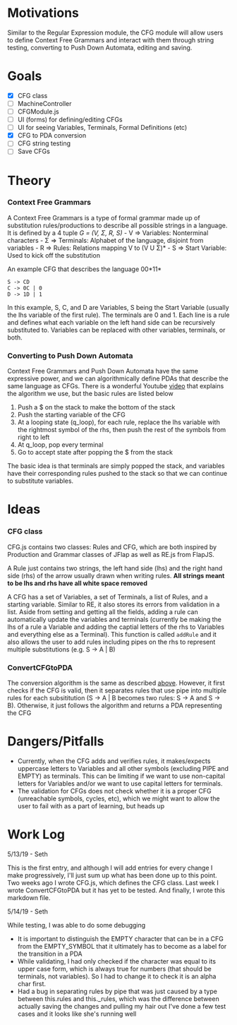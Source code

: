 # Motivations

Similar to the Regular Expression module, the CFG module will allow users to define Context Free Grammars and interact with them through string testing, converting to Push Down Automata, editing and saving.  

# Goals

- [x] CFG class
- [ ] MachineController
- [ ] CFGModule.js
- [ ] UI (forms) for defining/editing CFGs
- [ ] UI for seeing Variables, Terminals, Formal Definitions (etc)
- [x] CFG to PDA conversion
- [ ] CFG string testing
- [ ] Save CFGs

# Theory

### Context Free Grammars

A Context Free Grammars is a type of formal grammar made up of substitution rules/productions to describe all possible strings in a language. It is defined by a 4 tuple <i>G = (V, &#x3a3;, R, S)</i>
        - V => Variables: Nonterminal characters
        - &#x3a3; => Terminals: Alphabet of the language, disjoint from variables
        - R => Rules: Relations mapping V to (V U &#x3a3;)*
        - S => Start Variable: Used to kick off the substitution

An example CFG that describes the language 00\*11\*

    S -> CD
    C -> 0C | 0
    D -> 1D | 1

In this example, S, C, and D are Variables, S being the Start Variable (usually the lhs variable of the first rule). The terminals are 0 and 1. Each line is a rule and defines what each variable on the left hand side can be recursively substituted to. Variables can be replaced with other variables, terminals, or both.  

### Converting to Push Down Automata

Context Free Grammars and Push Down Automata have the same expressive power, and we can algorithmically define PDAs that describe the same language as CFGs. There is a wonderful Youtube [video](https://www.youtube.com/watch?v=xWWRoiPRAi4&amp=&t=748s) that explains the algorithm we use, but the basic rules are listed below

1. Push a $ on the stack to make the bottom of the stack
2. Push the starting variable of the CFG
3. At a looping state (q_loop), for each rule, replace the lhs variable with the rightmost symbol of the rhs, then push the rest of the symbols from right to left
4. At q_loop, pop every terminal
5. Go to accept state after popping the $ from the stack

The basic idea is that terminals are simply popped the stack, and variables have their corresponding rules pushed to the stack so that we can continue to substitute variables.

# Ideas

### CFG class

CFG.js contains two classes: Rules and CFG, which are both inspired by Production and Grammar classes of JFlap as well as RE.js from FlapJS.

A Rule just contains two strings, the left hand side (lhs) and the right hand side (rhs) of the arrow usually drawn when writing rules. **All strings meant to be lhs and rhs have all white space removed**

A CFG has a set of Variables, a set of Terminals, a list of Rules, and a starting variable. Similar to RE, it also stores its errors from validation in a list. Aside from setting and getting all the fields, adding a rule can automatically update the variables and terminals (currently be making the lhs of a rule a Variable and adding the captial letters of the rhs to Variables and everything else as a Terminal). This function is called <code>addRule</code> and it also allows the user to add rules including pipes on the rhs to represent multiple substitutions (e.g. S -> A | B)

### ConvertCFGtoPDA

The conversion algorithm is the same as described [above](#converting-to-push-down-automata). However, it first checks if the CFG is valid, then it separates rules that use pipe into multiple rules for each subsititution (S -> A | B becomes two rules: S -> A and S -> B). Otherwise, it just follows the algorithm and returns a PDA representing the CFG

# Dangers/Pitfalls

- Currently, when the CFG adds and verifies rules, it makes/expects uppercase letters to Variables and all other symbols (excluding PIPE and EMPTY) as terminals. This can be limiting if we want to use non-capital letters for Variables and/or we want to use capital letters for terminals.
- The validation for CFGs does not check whether it is a  proper CFG (unreachable symbols, cycles, etc), which we might want to allow the user to fail with as a part of learning, but heads up


# Work Log

5/13/19 - Seth

This is the first entry, and although I will add entries for every change I make progressively, I'll just sum up what has been done up to this point. Two weeks ago I wrote CFG.js, which defines the CFG class. Last week I wrote ConvertCFGtoPDA but it has yet to be tested. And finally, I wrote this markdown file.

5/14/19 - Seth

While testing, I was able to do some debugging
 - It is important to distinguish the EMPTY character that can be in a CFG from the EMPTY_SYMBOL that it ultimately has to become as a label for the transition in a PDA
 - While validating, I had only checked if the character was equal to its upper case form, which is always true for numbers (that should be terminals, not variables). So I had to change it to check it is an alpha char first.
 - Had a bug in separating rules by pipe that was just caused by a type between this.rules and this._rules, which was the difference between actually saving the changes and pulling my hair out
 I've done a few test cases and it looks like she's running well
